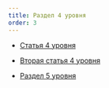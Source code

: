 ```yaml
---
title: Раздел 4 уровня
order: 3
---
```


-  [Статья 4 уровня](./SecondLevelArticle)

-  [Вторая статья 4 уровня](./SecondLevelArticle2)

-  [Раздел 5 уровня](./ThirdLevel/_index)


